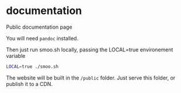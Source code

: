 # documentation
Public documentation page

You will need `pandoc` installed.

Then just run smoo.sh locally, passing the LOCAL=true environement variable

```sh
LOCAL=true ./smoo.sh
```

The website will be built in the `/public` folder.
Just serve this folder, or publish it to a CDN.